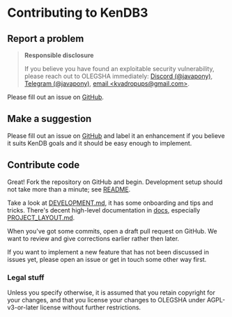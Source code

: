 # Contributing to KenDB3


## Report a problem

> **Responsible disclosure**
>
> If you believe you have found an exploitable security vulnerability, please reach out to OLEGSHA immediately:
> [Discord (@javapony)](https://discordapp.com/users/274586911094341632),
> [Telegram (@javapony)](https://t.me/javapony),
> [email &lt;kvadropups@gmail.com&gt;](mailto:kvadropups@gmail.com).

Please fill out an issue on [GitHub](https://github.com/OLEGSHA/KenDB3/issues).


## Make a suggestion

Please fill out an issue on [GitHub](https://github.com/OLEGSHA/KenDB3/issues) and label it an enhancement if you believe it suits KenDB goals and it should be easy enough to implement.


## Contribute code

Great! Fork the repository on GitHub and begin. Development setup should not take more than a minute; see [README](../README.md#developer-setup).

Take a look at [DEVELOPMENT.md](DEVELOPMENT.md), it has some onboarding and tips and tricks. There's decent high-level documentation in [docs](.), especially [PROJECT_LAYOUT.md](PROJECT_LAYOUT.md).

When you've got some commits, open a draft pull request on GitHub. We want to review and give corrections earlier rather then later.

If you want to implement a new feature that has not been discussed in issues yet, please open an issue or get in touch some other way first.


### Legal stuff

Unless you specify otherwise, it is assumed that you retain copyright for your changes, and that you license your changes to OLEGSHA under AGPL-v3-or-later license without further restrictions.
